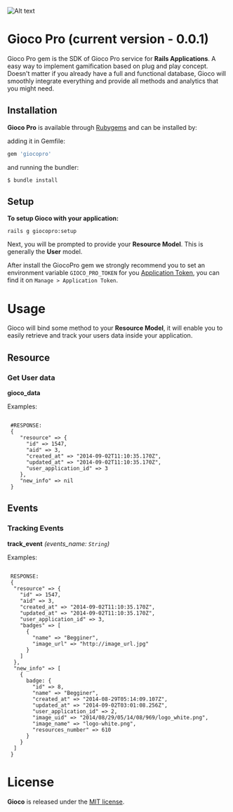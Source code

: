 ![Alt text](http://joaomdmoura.github.io/gioco/assets/images/logo.png "A gamification gem for Ruby on Rails applications")

# Gioco Pro (current version - 0.0.1)
Gioco Pro gem is the SDK of Gioco Pro service for **Rails Applications**.
A easy way to implement gamification based on plug and play concept. Doesn't matter if you already have a full and functional database, Gioco will smoothly integrate everything and provide all methods and analytics that you might need.

## Installation

**Gioco Pro** is available through [Rubygems](http://rubygems.org/gems/giocopro) and can be installed by:

adding it in Gemfile:

```ruby
gem 'giocopro'
```

and running the bundler:

    $ bundle install

## Setup

**To setup Gioco with your application:**

    rails g giocopro:setup

Next, you will be prompted to provide your **Resource Model**. This is generally the **User** model.

After install the GiocoPro gem we strongly recommend you to set an environment variable ```GIOCO_PRO_TOKEN``` for you [Application Token](http://app.gioco.pro), you can find it on ```Manage > Application Token```.

# Usage

Gioco will bind some method to your **Resource Model**, it will enable you to easily retrieve and track your users data inside your application.

## Resource

### Get User data
**gioco_data**

Examples:
    
```rubycurrent_user.gioco_data

 #RESPONSE:
 {
    "resource" => {
      "id" => 1547, 
      "aid" => 3, 
      "created_at" => "2014-09-02T11:10:35.170Z", 
      "updated_at" => "2014-09-02T11:10:35.170Z", 
      "user_application_id" => 3
    }, 
    "new_info" => nil
 }
```

## Events

### Tracking Events
**track_event** *(events_name: ```String```)*

Examples:

```rubycurrent_user.track_event('Login')

 RESPONSE:
 {
  "resource" => {
    "id" => 1547, 
    "aid" => 3, 
    "created_at" => "2014-09-02T11:10:35.170Z", 
    "updated_at" => "2014-09-02T11:10:35.170Z", 
    "user_application_id" => 3,
    "badges" => [
      {
        "name" => "Begginer",
        "image_url" => "http://image_url.jpg"
      }
    ]
  }, 
  "new_info" => [
    {
      badge: {
        "id" => 8,
        "name" => "Begginer",
        "created_at" => "2014-08-29T05:14:09.107Z",
        "updated_at" => "2014-09-02T03:01:08.256Z",
        "user_application_id" => 2,
        "image_uid" => "2014/08/29/05/14/08/969/logo_white.png",
        "image_name" => "logo-white.png",
        "resources_number" => 610   
      }
    }
  ]
 }
```

# License

**Gioco** is released under the [MIT license](www.opensource.org/licenses/MIT).
